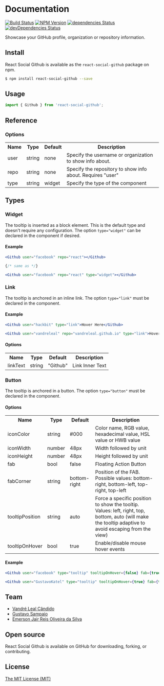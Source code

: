 # Documentation
[![Build Status](https://travis-ci.org/vandreleal/react-social-github.svg)](https://travis-ci.org/vandreleal/react-social-github)
[![NPM Version](https://badge.fury.io/js/react-social-github.svg)](http://badge.fury.io/js/react-social-github)
[![dependencies Status](https://david-dm.org/vandreleal/react-social-github/status.svg)](https://david-dm.org/vandreleal/react-social-github)
[![devDependencies Status](https://david-dm.org/vandreleal/react-social-github/dev-status.svg)](https://david-dm.org/vandreleal/react-social-github?type=dev)

Showcase your GitHub profile, organization or repository information.

## Install
React Social Github is available as the `react-social-github` package on npm.
```sh
$ npm install react-social-github --save
```

## Usage
```jsx
import { Github } from 'react-social-github';
```

## Reference

### Options

<table>
  <tr>
    <th>Name</th>
    <th>Type</th>
    <th>Default</th>
    <th>Description</th>
  </tr>
  <tr>
    <td>user</td>
    <td>string</td>
    <td>none</td>
    <td>Specify the username or organization to show info about.</td>
  </tr>
  <tr>
    <td>repo</td>
    <td>string</td>
    <td>none</td>
    <td>Specify the repository to show info about. Requires "user"</td>
  </tr>
  <tr>
    <td>type</td>
    <td>string</td>
    <td>widget</td>
    <td>Specify the type of the component</td>
  </tr>
</table>


## Types


### Widget

The tooltip is inserted as a block element. This is the default type and doesn't require any configuration. The option `type="widget"` can be declared in the component if desired.

#### Example

```jsx
<Github user="facebook" repo="react"></Github>

{/* same as */}

<Github user="facebook" repo="react" type="widget"></Github>
```

### Link

The tooltip is anchored in an inline link. The option `type="link"` must be declared in the component.

#### Example

```jsx
<Github user="hackbit" type="link">Hover Here</Github>

<Github user="vandreleal" repo="vandreleal.github.io" type="link">Hover Here</Github>
```

#### Options

<table>
  <tr>
    <th>Name</th>
    <th>Type</th>
    <th>Default</th>
    <th>Description</th>
  </tr>
  <tr>
    <td>linkText</td>
    <td>string</td>
    <td>"Github"</td>
    <td>Link Inner Text</td>
  </tr>
</table>

### Button

The tooltip is anchored in a button. The option `type="button"` must be declared in the component.

#### Options

<table>
  <tr>
    <th>Name</th>
    <th>Type</th>
    <th>Default</th>
    <th>Description</th>
  </tr>
  <tr>
    <td>iconColor</td>
    <td>string</td>
    <td>#000</td>
    <td>Color name, RGB value, hexadecimal value, HSL value or HWB value</td>
  </tr>
  <tr>
    <td>iconWidth</td>
    <td>number</td>
    <td>48px</td>
    <td>Width followed by unit</td>
  </tr>
  <tr>
    <td>iconHeight</td>
    <td>number</td>
    <td>48px</td>
    <td>Height followed by unit</td>
  </tr>
  <tr>
    <td>fab</td>
    <td>bool</td>
    <td>false</td>
    <td>Floating Action Button</td>
  </tr>
  <tr>
    <td>fabCorner</td>
    <td>string</td>
    <td>bottom-right</td>
    <td>Position of the FAB. Possible values: bottom-right, bottom-left, top-right, top-left</td>
  </tr>
  <tr>
    <td>tooltipPosition</td>
    <td>string</td>
    <td>auto</td>
    <td>Force a specific position to show the tooltip. Values: left, right, top, bottom, auto (will make the tooltip adaptive to avoid escaping from the view)</td>
  </tr>
  <tr>
    <td>tooltipOnHover</td>
    <td>bool</td>
    <td>true</td>
    <td>Enable/disable mouse hover events</td>
  </tr>
</table>

#### Example

```jsx
<Github user="facebook" type="tooltip" tooltipOnHover={false} fab={true} fabCorner="top-left" iconColor="#3b5998" iconWidth={64} iconHeight={64}></Github>

<Github user="GustavoKatel" type="tooltip" tooltipOnHover={true} fab={true} fabCorner="bottom-left" iconColor="#888" iconWidth={32} iconHeight={32}></Github>
```


## Team
+ [Vandré Leal Cândido](https://github.com/vandreleal)
+ [Gustavo Sampaio](https://github.com/GustavoKatel)
+ [Emerson Jair Reis Oliveira da Silva](https://github.com/dungahk)


## Open source

React Social Github is available on GitHub for downloading, forking, or contributing.

## License

[The MIT License (MIT)](https://github.com/vandreleal/react-social-github/blob/master/LICENSE)